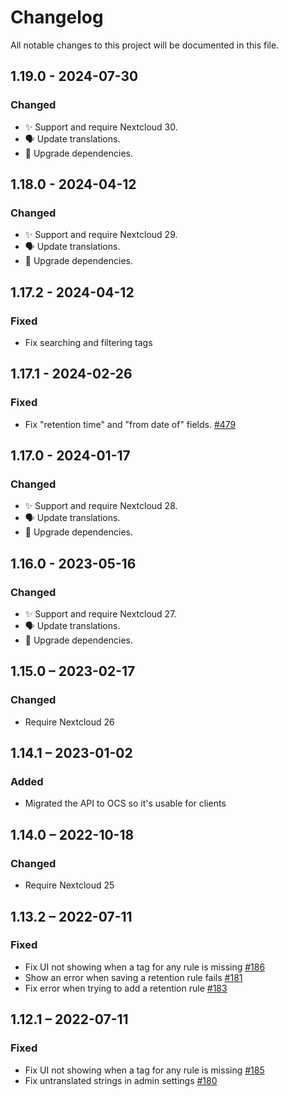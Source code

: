 <!--
  - SPDX-FileCopyrightText: 2019 Nextcloud GmbH and Nextcloud contributors
  - SPDX-License-Identifier: AGPL-3.0-or-later
-->
# Changelog
All notable changes to this project will be documented in this file.

## 1.19.0 - 2024-07-30
### Changed

- ✨ Support and require Nextcloud 30.
- 🗣️ Update translations.
- 🔌 Upgrade dependencies.

## 1.18.0 - 2024-04-12
### Changed

- ✨ Support and require Nextcloud 29.
- 🗣️ Update translations.
- 🔌 Upgrade dependencies.

## 1.17.2 - 2024-04-12
### Fixed

- Fix searching and filtering tags

## 1.17.1 - 2024-02-26
### Fixed

- Fix "retention time" and "from date of" fields.
  [#479](https://github.com/nextcloud/files_retention/pull/479)

## 1.17.0 - 2024-01-17
### Changed

- ✨ Support and require Nextcloud 28.
- 🗣️ Update translations.
- 🔌 Upgrade dependencies.

## 1.16.0 - 2023-05-16
### Changed

- ✨ Support and require Nextcloud 27.
- 🗣️ Update translations.
- 🔌 Upgrade dependencies.

## 1.15.0 – 2023-02-17
### Changed
- Require Nextcloud 26

## 1.14.1 – 2023-01-02
### Added
- Migrated the API to OCS so it's usable for clients

## 1.14.0 – 2022-10-18
### Changed
- Require Nextcloud 25

## 1.13.2 – 2022-07-11
### Fixed
- Fix UI not showing when a tag for any rule is missing
  [#186](https://github.com/nextcloud/files_retention/pull/186)
- Show an error when saving a retention rule fails
  [#181](https://github.com/nextcloud/files_retention/pull/181)
- Fix error when trying to add a retention rule
  [#183](https://github.com/nextcloud/files_retention/pull/183)

## 1.12.1 – 2022-07-11
### Fixed
- Fix UI not showing when a tag for any rule is missing
  [#185](https://github.com/nextcloud/files_retention/pull/185)
- Fix untranslated strings in admin settings
  [#180](https://github.com/nextcloud/files_retention/pull/180)
